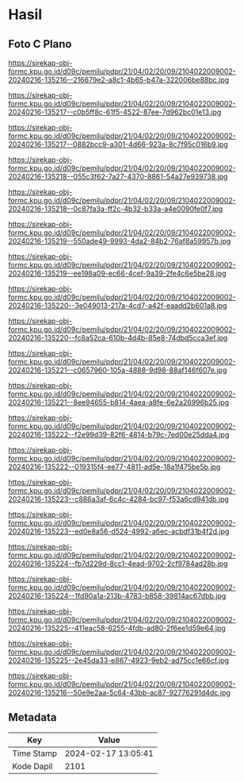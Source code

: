 # Hasil

## Foto C Plano

https://sirekap-obj-formc.kpu.go.id/d09c/pemilu/pdpr/21/04/02/20/09/2104022009002-20240216-135216--216679e2-a8c1-4b65-b47a-322006be88bc.jpg

https://sirekap-obj-formc.kpu.go.id/d09c/pemilu/pdpr/21/04/02/20/09/2104022009002-20240216-135217--c0b5ff8c-61f5-4522-87ee-7d962bc01e13.jpg

https://sirekap-obj-formc.kpu.go.id/d09c/pemilu/pdpr/21/04/02/20/09/2104022009002-20240216-135217--0882bcc9-a301-4d66-923a-8c7f95c016b9.jpg

https://sirekap-obj-formc.kpu.go.id/d09c/pemilu/pdpr/21/04/02/20/09/2104022009002-20240216-135218--055c3f62-7a27-4370-8861-54a27e939738.jpg

https://sirekap-obj-formc.kpu.go.id/d09c/pemilu/pdpr/21/04/02/20/09/2104022009002-20240216-135218--0c87fa3a-ff2c-4b32-b33a-a4e0090fe0f7.jpg

https://sirekap-obj-formc.kpu.go.id/d09c/pemilu/pdpr/21/04/02/20/09/2104022009002-20240216-135219--550ade49-9993-4da2-84b2-76af8a59957b.jpg

https://sirekap-obj-formc.kpu.go.id/d09c/pemilu/pdpr/21/04/02/20/09/2104022009002-20240216-135219--ee198a09-ec66-4cef-9a39-2fe4c6e5be28.jpg

https://sirekap-obj-formc.kpu.go.id/d09c/pemilu/pdpr/21/04/02/20/09/2104022009002-20240216-135220--3e049013-217a-4cd7-a42f-eaadd2b601a8.jpg

https://sirekap-obj-formc.kpu.go.id/d09c/pemilu/pdpr/21/04/02/20/09/2104022009002-20240216-135220--fc8a52ca-610b-4d4b-85e8-74dbd5cca3ef.jpg

https://sirekap-obj-formc.kpu.go.id/d09c/pemilu/pdpr/21/04/02/20/09/2104022009002-20240216-135221--c0657960-105a-4888-9d98-88af146f607e.jpg

https://sirekap-obj-formc.kpu.go.id/d09c/pemilu/pdpr/21/04/02/20/09/2104022009002-20240216-135221--8ee94655-b814-4aea-a8fe-6e2a26996b25.jpg

https://sirekap-obj-formc.kpu.go.id/d09c/pemilu/pdpr/21/04/02/20/09/2104022009002-20240216-135222--f2e99d39-82f6-4814-b79c-7ed00e25dda4.jpg

https://sirekap-obj-formc.kpu.go.id/d09c/pemilu/pdpr/21/04/02/20/09/2104022009002-20240216-135222--019315f4-ee77-4811-ad5e-18a1f475be5b.jpg

https://sirekap-obj-formc.kpu.go.id/d09c/pemilu/pdpr/21/04/02/20/09/2104022009002-20240216-135223--c886a3af-6c4c-4284-bc97-f53a6cd941db.jpg

https://sirekap-obj-formc.kpu.go.id/d09c/pemilu/pdpr/21/04/02/20/09/2104022009002-20240216-135223--ed0e8a56-d524-4992-a6ec-acbdf31b4f2d.jpg

https://sirekap-obj-formc.kpu.go.id/d09c/pemilu/pdpr/21/04/02/20/09/2104022009002-20240216-135224--fb7d229d-8cc1-4ead-9702-2cf9784ad28b.jpg

https://sirekap-obj-formc.kpu.go.id/d09c/pemilu/pdpr/21/04/02/20/09/2104022009002-20240216-135224--1fd90a1a-213b-4783-b858-39814ac67dbb.jpg

https://sirekap-obj-formc.kpu.go.id/d09c/pemilu/pdpr/21/04/02/20/09/2104022009002-20240216-135225--411eac58-6255-4fdb-ad80-2f6ee1d59e64.jpg

https://sirekap-obj-formc.kpu.go.id/d09c/pemilu/pdpr/21/04/02/20/09/2104022009002-20240216-135225--2e45da33-e867-4923-9eb2-ad75cc1e66cf.jpg

https://sirekap-obj-formc.kpu.go.id/d09c/pemilu/pdpr/21/04/02/20/09/2104022009002-20240216-135216--50e9e2aa-5c64-43bb-ac87-92776291d4dc.jpg


## Metadata

| Key        | Value               |
| ---------- | ------------------- |
| Time Stamp | 2024-02-17 13:05:41 |
| Kode Dapil | 2101                |



